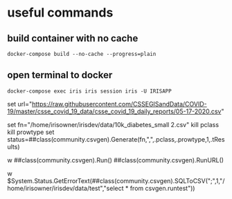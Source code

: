 # useful commands
## build container with no cache
```
docker-compose build --no-cache --progress=plain
```
## open terminal to docker
```
docker-compose exec iris iris session iris -U IRISAPP
```
set url="https://raw.githubusercontent.com/CSSEGISandData/COVID-19/master/csse_covid_19_data/csse_covid_19_daily_reports/05-17-2020.csv"

set fn="/home/irisowner/irisdev/data/10k_diabetes_small 2.csv"
	kill pclass
    kill prowtype
	set status=##class(community.csvgen).Generate(fn,",",.pclass,.prowtype,1,.tResults)


w ##class(community.csvgen).Run()
 ##class(community.csvgen).RunURL()


 w $System.Status.GetErrorText(##class(community.csvgen).SQLToCSV(";",1,"/home/irisowner/irisdev/data/test","select * from csvgen.runtest"))

